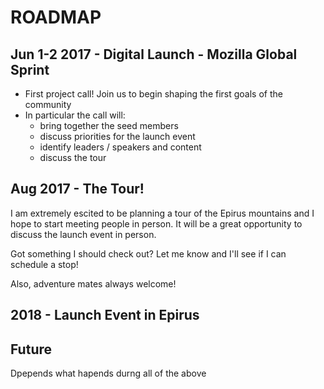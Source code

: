 # ROADMAP





## Jun 1-2 2017 - Digital Launch - Mozilla Global Sprint

- First project call! Join us to begin shaping the first goals of the community
- In particular the call will:
    - bring together the seed members
    - discuss priorities for the launch event
    - identify leaders / speakers and content
    - discuss the tour


## Aug 2017 - The Tour!

I am extremely escited to be planning a tour of the Epirus mountains and I hope to start meeting people in person. It will be a great opportunity to discuss the launch event in person.

Got something I should check out? Let me know and I'll see if I can schedule a stop!

Also, adventure mates always welcome!



## 2018 - Launch Event in Epirus






## Future

Dpepends what hapends durng all of the above